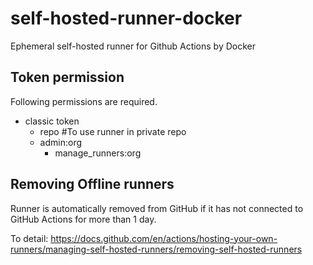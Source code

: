 # self-hosted-runner-docker

Ephemeral self-hosted runner for Github Actions by Docker

## Token permission

Following permissions are required.

- classic token
  - repo #To use runner in private repo
  - admin:org
    - manage_runners:org

## Removing Offline runners

Runner is automatically removed from GitHub if it has not connected to GitHub Actions for more than 1 day.

To detail: https://docs.github.com/en/actions/hosting-your-own-runners/managing-self-hosted-runners/removing-self-hosted-runners
